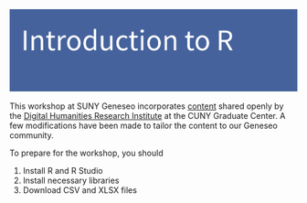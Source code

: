 ![Introduction to R image](./images/IntroToR.png)

This workshop at SUNY Geneseo incorporates [content](https://github.com/DHRI-Curriculum/r) shared openly by the [Digital Humanities Research Institute](https://www.dhinstitutes.org/) at the CUNY Graduate Center. A few modifications have been made to tailor the content to our Geneseo community.

To prepare for the workshop, you should

1. Install R and R Studio
2. Install necessary libraries
3. Download CSV and XLSX files